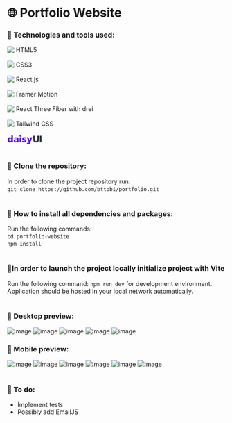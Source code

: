 # 🌐 Portfolio Website

### 🧰 Technologies and tools used:
<img align="top" padding="5px" width="30px" src="https://cdn.jsdelivr.net/gh/devicons/devicon/icons/html5/html5-original.svg" /> HTML5 <br/>         
<img align="top" padding="5px" width="30px" src="https://cdn.jsdelivr.net/gh/devicons/devicon/icons/css3/css3-original.svg" /> CSS3 <br/>  
<img align="top" padding="5px" width="30px" src="https://cdn.jsdelivr.net/gh/devicons/devicon/icons/react/react-original.svg" /> React.js <br/>  
<img align="top" padding="5px" width="30px" src="https://pagepro.co/blog/wp-content/uploads/2020/03/framer-motion.png" /> Framer Motion <br/>  
<img align="top" padding="5px" width="30px" src="https://global.discourse-cdn.com/standard17/uploads/threejs/original/2X/e/e4f86d2200d2d35c30f7b1494e96b9595ebc2751.png" /> React Three Fiber with drei <br/>  
<img align="top" padding="5px" width="30px" src="https://cdn.jsdelivr.net/gh/devicons/devicon/icons/tailwindcss/tailwindcss-plain.svg" /> Tailwind CSS <br/><br/>
<img align="top" padding="5px" width="80px" src="https://raw.githubusercontent.com/saadeghi/files/main/daisyui/logo-4.svg" /> <br/>

#

### 🔧 Clone the repository:
In order to clone the project repository run: <br/>
`git clone https://github.com/bttobi/portfolio.git`

#

### 🔧 How to install all dependencies and packages:
Run the following commands: <br/>
`cd portfolio-website` <br/>
`npm install`

#

### 🔧In order to launch the project locally initialize project with Vite
Run the following command:
`npm run dev` for development environment. <br/>
Application should be hosted in your local network automatically.

#

### 🎨 Desktop preview:
![image](https://user-images.githubusercontent.com/76923032/231461724-7da2bfdd-88bc-4a77-813c-cc1a901faed5.png)
![image](https://user-images.githubusercontent.com/76923032/231462006-c1512a15-ac84-4a1b-a64d-f8463e3194f3.png)
![image](https://user-images.githubusercontent.com/76923032/231461820-f610ce2d-f849-4158-99e0-bc973062c3a1.png)
![image](https://user-images.githubusercontent.com/76923032/231461941-1f9bce0a-5728-4c6a-a586-f89e7daa3932.png)
![image](https://user-images.githubusercontent.com/76923032/231461874-dc01416c-3ab7-4496-99e2-912f7578438c.png)

### 🎨 Mobile preview:
![image](https://user-images.githubusercontent.com/76923032/231462766-dfce06a7-f37b-40e3-9ad2-af8a1a00f0b1.png)
![image](https://user-images.githubusercontent.com/76923032/231463044-d2a81caa-9dc6-434b-b98e-21e034e950bc.png)
![image](https://user-images.githubusercontent.com/76923032/231462642-fc43996e-2d8b-4e17-95bb-39ead5ff0823.png)
![image](https://user-images.githubusercontent.com/76923032/231462901-50c42b7a-126a-426f-a719-013345cd205a.png)
![image](https://user-images.githubusercontent.com/76923032/231463331-eecbd5c7-cec1-49ca-a98c-86077542d526.png)
![image](https://user-images.githubusercontent.com/76923032/231463408-d394e2a0-f06f-4ac4-97f9-f260137e7869.png)

#

### 🎯 To do:
- Implement tests
- Possibly add EmailJS





